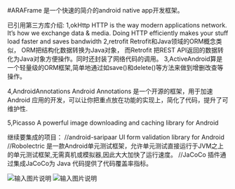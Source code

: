 #ARAFrame 是一个快速的简介的android native app开发框架。




已引用第三方库介绍:
1,okHttp  HTTP is the way modern applications network.
    It’s how we exchange data & media. Doing HTTP efficiently makes your stuff load faster and saves bandwidth
2,retrofit   Retrofit和Java领域的ORM概念类似， ORM把结构化数据转换为Java对象，
    而Retrofit 把REST API返回的数据转化为Java对象方便操作。同时还封装了网络代码的调用。
3,ActiveAndroid算是一个轻量级的ORM框架,简单地通过如save()和delete()等方法来做到增删改查等操作。

4,AndroidAnnotations Android Annotations 是一个开源的框架，用于加速 Android 应用的开发，可以让你把重点放在功能的实现上，简化了代码，提升了可维护性.

5,Picasso A powerful image downloading and caching library for Android

继续要集成的项目：
//android-saripaar    UI form validation library for Android
//Robolectric  是一款Android单元测试框架，允许单元测试直接运行于JVM之上的单元测试框架,无需真机或模拟器,因此大大加快了运行速度。
//JaCoCo 插件通过集成JaCoCo为 Java 代码提供了代码覆盖率指标。



![输入图片说明](http://git.oschina.net/uploads/qrcode/qrcode_wechat_1466562087564631.png "微信")
![输入图片说明](http://git.oschina.net/uploads/qrcode/qrcode_alipay_1466562103564631.png "支付宝")